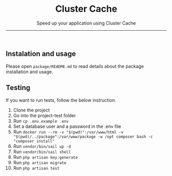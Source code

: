 <div align="center">
<h1>Cluster Cache</h1>
Speed up your application using Cluster Cache 
</div>
<hr>
<br />

## Instalation and usage

Please open `package/README.md` to read details about the package installation and usage.

## Testing

If you want to run tests, follow the below instruction.

1. Clone the project 
2. Go into the project-test folder 
3. Run `cp .env.example .env `
4. Set a database user and a password in the .env file 
5. Run `docker run --rm -v "$(pwd)":/var/www/html -v "$(pwd)/../package":/var/www/package -w /opt composer bash -c "composer install" `
6. Run `vendor/bin/sail up -d`
7. Run `vendor/bin/sail shell`
8. Run `php artisan key:generate`
9. Run `php artisan migrate`
10. Run `php artisan test`